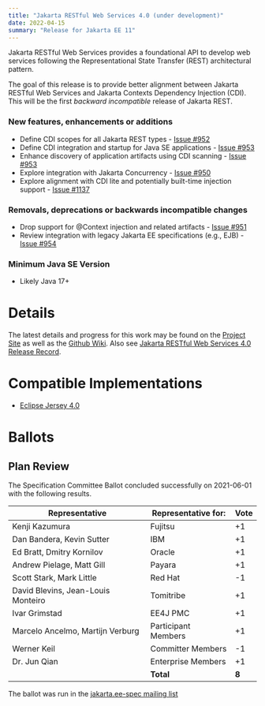 ```yaml
---
title: "Jakarta RESTful Web Services 4.0 (under development)"
date: 2022-04-15
summary: "Release for Jakarta EE 11"
---
```


Jakarta RESTful Web Services provides a foundational API to develop web services following the Representational
State Transfer (REST) architectural pattern.

The goal of this release is to provide better alignment between Jakarta RESTful Web Services and 
Jakarta Contexts Dependency Injection (CDI). This will be the first _backward incompatible_ release of 
Jakarta REST.  

### New features, enhancements or additions
* Define CDI scopes for all Jakarta REST types - [Issue #952](https://github.com/eclipse-ee4j/jaxrs-api/issues/952)
* Define CDI integration and startup for Java SE applications - [Issue #953](https://github.com/eclipse-ee4j/jaxrs-api/issues/953)
* Enhance discovery of application artifacts using CDI scanning - [Issue #953](https://github.com/eclipse-ee4j/jaxrs-api/issues/953)
* Explore integration with Jakarta Concurrency - [Issue #950](https://github.com/eclipse-ee4j/jaxrs-api/issues/950)
* Explore alignment with CDI lite and potentially built-time injection support - [Issue #1137](https://github.com/eclipse-ee4j/jaxrs-api/issues/1137)

### Removals, deprecations or backwards incompatible changes
* Drop support for @Context injection and related artifacts - [Issue #951](https://github.com/eclipse-ee4j/jaxrs-api/issues/951)
* Review integration with legacy Jakarta EE specifications (e.g., EJB) - [Issue #954](https://github.com/eclipse-ee4j/jaxrs-api/issues/954)

### Minimum Java SE Version
* Likely Java 17+

# Details
The latest details and progress for this work
may be found on the [Project Site](https://projects.eclipse.org/projects/ee4j.jaxrs) as well as the
[Github Wiki](https://github.com/eclipse-ee4j/jaxrs-api/wiki). Also see 
[Jakarta RESTful Web Services 4.0 Release Record](https://projects.eclipse.org/projects/ee4j.jaxrs/releases/4.0.0).

# Compatible Implementations
* [Eclipse Jersey 4.0](https://projects.eclipse.org/projects/ee4j.jersey)

# Ballots

## Plan Review

The Specification Committee Ballot concluded successfully on 2021-06-01 with the following results.

| Representative                                 | Representative for: |  Vote   |
|------------------------------------------------|---------------------|---------|
| Kenji Kazumura                                 | Fujitsu             |   +1    |
| Dan Bandera, Kevin Sutter                      | IBM                 |   +1    |
| Ed Bratt, Dmitry Kornilov                      | Oracle              |   +1    |
| Andrew Pielage, Matt Gill                      | Payara              |   +1    |
| Scott Stark, Mark Little                       | Red Hat             |   -1    |
| David Blevins, Jean-Louis Monteiro             | Tomitribe           |   +1    |
| Ivar Grimstad                                  | EE4J PMC            |   +1    |
| Marcelo Ancelmo, Martijn Verburg               | Participant Members |   +1    |
| Werner Keil                                    | Committer Members   |   -1    |
| Dr. Jun Qian                                   | Enterprise Members  |   +1    |
|                                                | **Total**           |  **8**  |

The ballot was run in the [jakarta.ee-spec mailing list](https://www.eclipse.org/lists/jakarta.ee-spec/msg01809.html)
